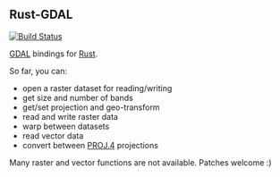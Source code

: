 ## Rust-GDAL ##

[![Build Status](https://travis-ci.org/georust/rust-gdal.png?branch=master)](https://travis-ci.org/georust/rust-gdal)

[GDAL](http://gdal.org/) bindings for [Rust](http://www.rust-lang.org/).

So far, you can:

* open a raster dataset for reading/writing
* get size and number of bands
* get/set projection and geo-transform
* read and write raster data
* warp between datasets
* read vector data
* convert between [PROJ.4](http://trac.osgeo.org/proj/) projections

Many raster and vector functions are not available. Patches welcome :)
